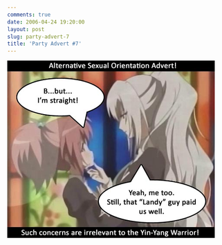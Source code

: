 ```yaml
---
comments: true
date: 2006-04-24 19:20:00
layout: post
slug: party-advert-7
title: 'Party Advert #7'
---
```


<img src="/img/blog/2006/bday-ad-yuri.jpg"/>
